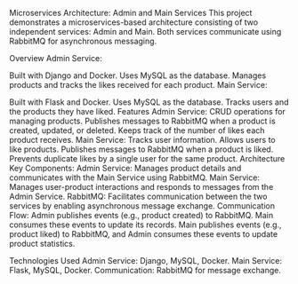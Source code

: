Microservices Architecture: Admin and Main Services
This project demonstrates a microservices-based architecture consisting of two independent services: Admin and Main. Both services communicate using RabbitMQ for asynchronous messaging.

Overview
Admin Service:

Built with Django and Docker.
Uses MySQL as the database.
Manages products and tracks the likes received for each product.
Main Service:

Built with Flask and Docker.
Uses MySQL as the database.
Tracks users and the products they have liked.
Features
Admin Service:
CRUD operations for managing products.
Publishes messages to RabbitMQ when a product is created, updated, or deleted.
Keeps track of the number of likes each product receives.
Main Service:
Tracks user information.
Allows users to like products.
Publishes messages to RabbitMQ when a product is liked.
Prevents duplicate likes by a single user for the same product.
Architecture
Key Components:
Admin Service: Manages product details and communicates with the Main Service using RabbitMQ.
Main Service: Manages user-product interactions and responds to messages from the Admin Service.
RabbitMQ: Facilitates communication between the two services by enabling asynchronous message exchange.
Communication Flow:
Admin publishes events (e.g., product created) to RabbitMQ.
Main consumes these events to update its records.
Main publishes events (e.g., product liked) to RabbitMQ, and Admin consumes these events to update product statistics.




Technologies Used
Admin Service: Django, MySQL, Docker.
Main Service: Flask, MySQL, Docker.
Communication: RabbitMQ for message exchange.
